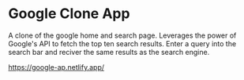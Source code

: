 # Google Clone App

A clone of the google home and search page. Leverages the power of Google's API to fetch the top ten search results. Enter a query into the search bar and reciver the same results as the search engine.

<https://google-ap.netlify.app/>
